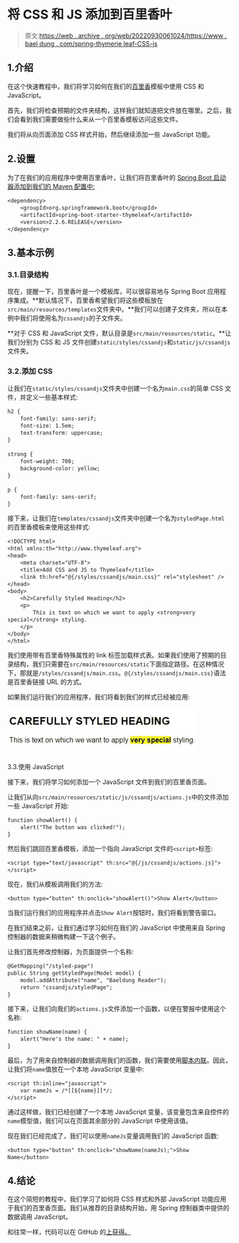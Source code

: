 # 将 CSS 和 JS 添加到百里香叶

> 原文:[https://web . archive . org/web/20220930061024/https://www . bael dung . com/spring-thymerie leaf-CSS-js](https://web.archive.org/web/20220930061024/https://www.baeldung.com/spring-thymeleaf-css-js)

## 1.介绍

在这个快速教程中，我们将学习如何在我们的[百里香](/web/20220728105348/https://www.baeldung.com/thymeleaf-in-spring-mvc)模板中使用 CSS 和 JavaScript。

首先，我们将检查预期的文件夹结构，这样我们就知道把文件放在哪里。之后，我们会看到我们需要做些什么来从一个百里香模板访问这些文件。

我们将从向页面添加 CSS 样式开始，然后继续添加一些 JavaScript 功能。

## 2.设置

为了在我们的应用程序中使用百里香叶，让我们将百里香叶的 [Spring Boot 启动器添加到我们的 Maven 配置中:](https://web.archive.org/web/20220728105348/https://search.maven.org/search?q=a:spring-boot-starter-thymeleaf%20AND%20g:org.springframework.boot)

```
<dependency>
    <groupId>org.springframework.boot</groupId>
    <artifactId>spring-boot-starter-thymeleaf</artifactId>
    <version>2.2.6.RELEASE</version>
</dependency>
```

## 3.基本示例

### 3.1.目录结构

现在，提醒一下，百里香叶是一个模板库，可以很容易地与 Spring Boot 应用程序集成。**默认情况下，百里香希望我们将这些模板放在`src/main/resources/templates`文件夹中。**我们可以创建子文件夹，所以在本例中我们将使用名为`cssandjs`的子文件夹。

**对于 CSS 和 JavaScript 文件，默认目录是`src/main/resources/static`。**让我们分别为 CSS 和 JS 文件创建`static/styles/cssandjs`和`static/js/cssandjs`文件夹。

### 3.2.添加 CSS

让我们在`static/styles/cssandjs`文件夹中创建一个名为`main.css`的简单 CSS 文件，并定义一些基本样式:

```
h2 {
    font-family: sans-serif;
    font-size: 1.5em;
    text-transform: uppercase;
}

strong {
    font-weight: 700;
    background-color: yellow;
}

p {
    font-family: sans-serif;
}
```

接下来，让我们在`templates/cssandjs`文件夹中创建一个名为`styledPage.html` 的百里香模板来使用这些样式:

```
<!DOCTYPE html>
<html xmlns:th="http://www.thymeleaf.org">
<head>
    <meta charset="UTF-8">
    <title>Add CSS and JS to Thymeleaf</title>
    <link th:href="@{/styles/cssandjs/main.css}" rel="stylesheet" />
</head>
<body>
    <h2>Carefully Styled Heading</h2>
    <p>
        This is text on which we want to apply <strong>very special</strong> styling.
    </p>
</body>
</html>
```

我们使用带有百里香特殊属性的 link 标签加载样式表。如果我们使用了预期的目录结构，我们只需要在`src/main/resources/static`下面指定路径。在这种情况下，那就是`/styles/cssandjs/main.css`。`@{/styles/cssandjs/main.css}`语法是百里香链接 URL 的方式。

如果我们运行我们的应用程序，我们将看到我们的样式已经被应用:

[![](img/410f494817febdfe910a78df5d349f54.png)](/web/20220728105348/https://www.baeldung.com/wp-content/uploads/2020/04/BAEL-3827-styled.jpg)

3.3.使用 JavaScript

接下来，我们将学习如何添加一个 JavaScript 文件到我们的百里香页面。

让我们从向`src/main/resources/static/js/cssandjs/actions.js`中的文件添加一些 JavaScript 开始:

```
function showAlert() {
    alert("The button was clicked!");
}
```

然后我们跳回百里香模板，添加一个指向 JavaScript 文件的`<script>`标签:

```
<script type="text/javascript" th:src="@{/js/cssandjs/actions.js}"></script>
```

现在，我们从模板调用我们的方法:

```
<button type="button" th:onclick="showAlert()">Show Alert</button>
```

当我们运行我们的应用程序并点击`Show Alert`按钮时，我们将看到警告窗口。

在我们结束之前，让我们通过学习如何在我们的 JavaScript 中使用来自 Spring 控制器的数据来稍微构建一下这个例子。

让我们首先修改控制器，为页面提供一个名称:

```
@GetMapping("/styled-page")
public String getStyledPage(Model model) {
    model.addAttribute("name", "Baeldung Reader");
    return "cssandjs/styledPage";
}
```

接下来，让我们向我们的`actions.js`文件添加一个函数，以便在警报中使用这个名称:

```
function showName(name) {
    alert("Here's the name: " + name);
}
```

最后，为了用来自控制器的数据调用我们的函数，我们需要使用[脚本内联](/web/20220728105348/https://www.baeldung.com/spring-mvc-model-objects-js)。因此，让我们将`name`值放在一个本地 JavaScript 变量中:

```
<script th:inline="javascript">
    var nameJs = /*[[${name}]]*/;
</script>
```

通过这样做，我们已经创建了一个本地 JavaScript 变量，该变量包含来自控件的`name`模型值，我们可以在页面其余部分的 JavaScript 中使用该值。

现在我们已经完成了，我们可以使用`nameJs`变量调用我们的 JavaScript 函数:

```
<button type="button" th:onclick="showName(nameJs);">Show Name</button>
```

## 4.结论

在这个简短的教程中，我们学习了如何将 CSS 样式和外部 JavaScript 功能应用于我们的百里香页面。我们从推荐的目录结构开始，用 Spring 控制器类中提供的数据调用 JavaScript。

和往常一样，代码可以在 GitHub 的[上获得。](https://web.archive.org/web/20220728105348/https://github.com/eugenp/tutorials/tree/master/spring-web-modules/spring-thymeleaf-3)